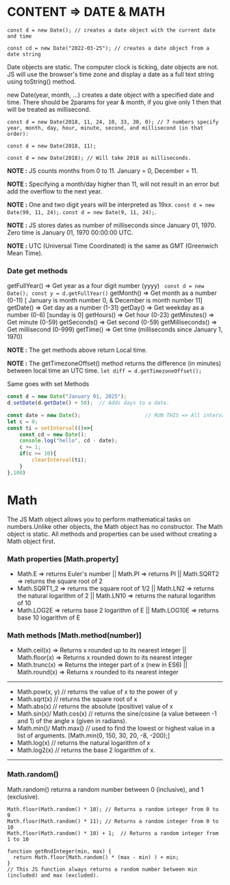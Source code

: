 # CONTENT => DATE & MATH

```
const d = new Date(); // creates a date object with the current date and time
```
```
const cd = new Date("2022-03-25"); // creates a date object from a date string
```

Date objects are static. The computer clock is ticking, date objects are not. JS  will use the browser's time zone and display a date as a full text string using toString() method.

new Date(year, month, ...) creates a date object with a specified date and time. There should be 2params for year & month, if you give only 1 then that will be treated as millisecond.

```
const d = new Date(2018, 11, 24, 10, 33, 30, 0); // 7 numbers specify year, month, day, hour, minute, second, and millisecond (in that order):

const d = new Date(2018, 11);

const d = new Date(2018); // Will take 2018 as milliseconds.
```

**NOTE :** JS counts months from 0 to 11. January = 0, December = 11. 

**NOTE :** Specifying a month/day higher than 11, will not result in an error but add the overflow to the next year.

**NOTE :** One and two digit years will be interpreted as 19xx. ```const d = new Date(99, 11, 24);```.  ```const d = new Date(9, 11, 24);```.

**NOTE :** JS stores dates as number of milliseconds since January 01, 1970. Zero time is January 01, 1970 00:00:00 UTC.

**NOTE :** UTC (Universal Time Coordinated) is the same as GMT (Greenwich Mean Time).

### Date get methods

getFullYear()	=> Get year as a four digit number (yyyy) ``` const d = new Date(); const y = d.getFullYear()```
getMonth()	=> Get month as a number (0-11) [ January is month number 0, & December is month number 11]
getDate()	=> Get day as a number (1-31)
getDay()	=> Get weekday as a number (0-6) [sunday is 0]
getHours() =>	Get hour (0-23)
getMinutes()	=> Get minute (0-59)
getSeconds() =>	Get second (0-59)
getMilliseconds() =>	Get millisecond (0-999)
getTime()	=> Get time (milliseconds since January 1, 1970)

**NOTE :** The get methods above return Local time.

**NOTE :** The getTimezoneOffset() method returns the difference (in minutes) between local time an UTC time. ```let diff = d.getTimezoneOffset();```

Same goes with set Methods

```js
const d = new Date("January 01, 2025");
d.setDate(d.getDate() + 50);  // Adds days to a date.
```

```js
const date = new Date();                     // RUN THIS => All interval/counter are cleared on reload/refresh
let c = 0;
const ti = setInterval(()=>{
    const cd = new Date();
    console.log("hello", cd - date);
    c += 1;
    if(c >= 10){
        clearInterval(ti);
    }
},100)
```

# Math

The JS Math object allows you to perform mathematical tasks on numbers.Unlike other objects, the Math object has no constructor. The Math object is static. All methods and properties can be used without creating a Math object first.

### Math properties [Math.property]

- Math.E => returns Euler's number || Math.PI  => returns PI || Math.SQRT2 => returns the square root of 2
- Math.SQRT1_2 => returns the square root of 1/2 || Math.LN2  => returns the natural logarithm of 2 || Math.LN10 => returns the natural logarithm of 10
- Math.LOG2E => returns base 2 logarithm of E || Math.LOG10E => returns base 10 logarithm of E

### Math methods [Math.method(number)]

- Math.ceil(x) => Returns x rounded up to its nearest integer || Math.floor(x) => Returns x rounded down to its nearest integer
- Math.trunc(x)	=> Returns the integer part of x (new in ES6) || Math.round(x) => Returns x rounded to its nearest integer

----- 

- Math.pow(x, y)   // returns the value of x to the power of y
- Math.sqrt(x)    // returns the square root of x
- Math.abs(x)     // returns the absolute (positive) value of x
- Math.sin(x)/ Math.cos(x)  // returns the sine/cosine (a value between -1 and 1) of the angle x (given in radians).
- Math.min()/ Math.max()  // used to find the lowest or highest value in a list of arguments. [Math.min(0, 150, 30, 20, -8, -200);]
- Math.log(x)         // returns the natural logarithm of x
- Math.log2(x)        // returns the base 2 logarithm of x.

-----
### Math.random()

Math.random() returns a random number between 0 (inclusive),  and 1 (exclusive).

```
Math.floor(Math.random() * 10); // Returns a random integer from 0 to 9
Math.floor(Math.random() * 11); // Returns a random integer from 0 to 10
Math.floor(Math.random() * 10) + 1;  // Returns a random integer from 1 to 10
```

```
function getRndInteger(min, max) {
  return Math.floor(Math.random() * (max - min) ) + min;
}
// This JS function always returns a random number between min (included) and max (excluded).
```
















